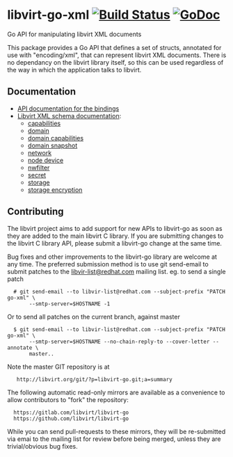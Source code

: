 # libvirt-go-xml [![Build Status](https://travis-ci.org/libvirt/libvirt-go-xml.svg?branch=master)](https://travis-ci.org/libvirt/libvirt-go-xml) [![GoDoc](https://godoc.org/github.com/libvirt/libvirt-go-xml?status.svg)](https://godoc.org/github.com/libvirt/libvirt-go-xml)

Go API for manipulating libvirt XML documents

This package provides a Go API that defines a set of structs, annotated for use
with "encoding/xml", that can represent libvirt XML documents. There is no
dependancy on the libvirt library itself, so this can be used regardless of
the way in which the application talks to libvirt.

## Documentation

* [API documentation for the bindings](https://godoc.org/github.com/libvirt/libvirt-go-xml)
* [Libvirt XML schema documentation](https://libvirt.org/format.html):
  * [capabilities](https://libvirt.org/formatcaps.html)
  * [domain](https://libvirt.org/formatdomain.html)
  * [domain capabilities](https://libvirt.org/formatdomaincaps.html)
  * [domain snapshot](https://libvirt.org/formatsnapshot.html)
  * [network](https://libvirt.org/formatnetwork.html)
  * [node device](https://libvirt.org/formatnode.html)
  * [nwfilter](https://libvirt.org/formatnwfilter.html)
  * [secret](https://libvirt.org/formatsecret.html)
  * [storage](https://libvirt.org/formatstorage.html)
  * [storage encryption](https://libvirt.org/formatstorageencryption.html)

## Contributing

The libvirt project aims to add support for new APIs to libvirt-go
as soon as they are added to the main libvirt C library. If you
are submitting changes to the libvirt C library API, please submit
a libvirt-go change at the same time.

Bug fixes and other improvements to the libvirt-go library are
welcome at any time. The preferred submission method is to use
git send-email to submit patches to the libvir-list@redhat.com
mailing list. eg. to send a single patch

```
  # git send-email --to libvir-list@redhat.com --subject-prefix "PATCH go-xml" \
       --smtp-server=$HOSTNAME -1
```

Or to send all patches on the current branch, against master

```
  $ git send-email --to libvir-list@redhat.com --subject-prefix "PATCH go-xml" \
       --smtp-server=$HOSTNAME --no-chain-reply-to --cover-letter --annotate \
       master..
```

Note the master GIT repository is at

```
   http://libvirt.org/git/?p=libvirt-go.git;a=summary
```

The following automatic read-only mirrors are available as a
convenience to allow contributors to "fork" the repository:

```
  https://gitlab.com/libvirt/libvirt-go
  https://github.com/libvirt/libvirt-go
```

While you can send pull-requests to these mirrors, they will be
re-submitted via emai to the mailing list for review before
being merged, unless they are trivial/obvious bug fixes.

